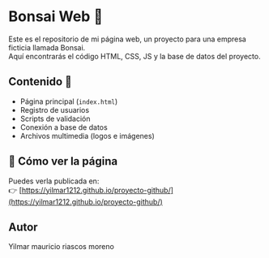 # Bonsai Web 🌱

Este es el repositorio de mi página web, un proyecto para una empresa ficticia llamada Bonsai.  
Aquí encontrarás el código HTML, CSS, JS y la base de datos del proyecto.

## Contenido 📂
- Página principal (`index.html`)
- Registro de usuarios
- Scripts de validación
- Conexión a base de datos
- Archivos multimedia (logos e imágenes)

## 🚀 Cómo ver la página

Puedes verla publicada en:  
👉 [https://yilmar1212.github.io/proyecto-github/](https://yilmar1212.github.io/proyecto-github/)

## Autor
Yilmar mauricio riascos moreno

